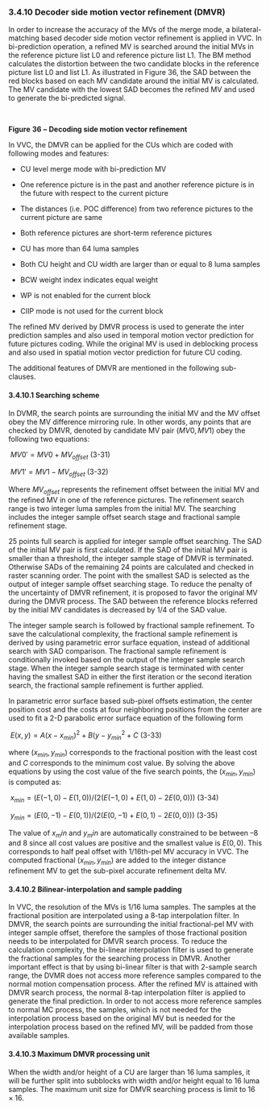 ### 3.4.10    Decoder side motion vector refinement (DMVR)

In order to increase the accuracy of the MVs of the merge mode, a bilateral-matching based decoder side motion vector refinement is applied in VVC. In bi-prediction operation, a refined MV is searched around the initial MVs in the reference picture list L0 and reference picture list L1. The BM method calculates the distortion between the two candidate blocks in the reference picture list L0 and list L1. As illustrated in Figure 36, the SAD between the red blocks based on each MV candidate around the initial MV is calculated. The MV candidate with the lowest SAD becomes the refined MV and used to generate the bi-predicted signal.

​                               

**Figure** **36** **–** **Decoding side motion vector refinement**

In VVC, the DMVR can be applied for the CUs which are coded with following modes and features:

* CU level merge mode with bi-prediction MV

* One reference picture is in the past and another reference picture is in the future with respect to the current picture

* The distances (i.e. POC difference) from two reference pictures to the current picture are same

* Both reference pictures are short-term reference pictures

* CU has more than $64$ luma samples

* Both CU height and CU width are larger than or equal to $8$ luma samples

* BCW weight index indicates equal weight

* WP is not enabled for the current block

* CIIP mode is not used for the current block

The refined MV derived by DMVR process is used to generate the inter prediction samples and also used in temporal motion vector prediction for future pictures coding. While the original MV is used in deblocking process and also used in spatial motion vector prediction for future CU coding.

The additional features of DMVR are mentioned in the following sub-clauses.

#### 3.4.10.1 Searching scheme

In DVMR, the search points are surrounding the initial MV and the MV offset obey the MV difference mirroring rule. In other words, any points that are checked by DMVR, denoted by candidate MV pair ($MV0, MV1$) obey the following two equations:

​                                                 $MV0'=MV0+MV_{offset}$                                                               (3-31)

​                                                 $MV1' = MV1 - MV_{offset}$                                                               (3-32)

Where $MV_{offset}$ represents the refinement offset between the initial MV and the refined MV in one of the reference pictures. The refinement search range is two integer luma samples from the initial MV. The searching includes the integer sample offset search stage and fractional sample refinement stage.

$25$ points full search is applied for integer sample offset searching. The SAD of the initial MV pair is first calculated. If the SAD of the initial MV pair is smaller than a threshold, the integer sample stage of DMVR is terminated. Otherwise SADs of the remaining $24$ points are calculated and checked in raster scanning order. The point with the smallest SAD is selected as the output of integer sample offset searching stage. To reduce the penalty of the uncertainty of DMVR refinement, it is proposed to favor the original MV during the DMVR process. The SAD between the reference blocks referred by the initial MV candidates is decreased by $1/4$ of the SAD value.

The integer sample search is followed by fractional sample refinement. To save the calculational complexity, the fractional sample refinement is derived by using parametric error surface equation, instead of additional search with SAD comparison. The fractional sample refinement is conditionally invoked based on the output of the integer sample search stage. When the integer sample search stage is terminated with center having the smallest SAD in either the first iteration or the second iteration search, the fractional sample refinement is further applied.

In parametric error surface based sub-pixel offsets estimation, the center position cost and the costs at four neighboring positions from the center are used to fit a 2-D parabolic error surface equation of the following form

​                                             $E(x, y) = A(x-x_{min})^2 + B (y-y_{min}^2 +C$                                       (3-33)

where $(x_{min}, y_{min})$  corresponds to the fractional position with the least cost and $C$ corresponds to the minimum cost value. By solving the above equations by using the cost value of the five search points, the $(x_{min}, y_{min})$ is computed as:

​                        $x_{min} = \Big(E(-1, 0) -E(1, 0)\Big) / \Big( 2 \big(E(-1, 0) + E(1, 0) - 2E(0, 0) \big) \Big)$                 (3-34)

​                        $y_{min} = \Big(E(0, -1) -E(0, 1)\Big) / \Big( 2 \big(E(0, -1) + E(0, 1) - 2E(0, 0) \big) \Big)$                 (3-35)

The value of $x_min$ and $y_min$ are automatically constrained to be between $–8$ and $8$ since all cost values are positive and the smallest value is $E(0, 0)$. This corresponds to half peal offset with $1/16$th-pel MV accuracy in VVC. The computed fractional $(x_{min}, y_{min})$ are added to the integer distance refinement MV to get the sub-pixel accurate refinement delta MV.

#### 3.4.10.2 Bilinear-interpolation and sample padding

In VVC, the resolution of the MVs is $1/16$ luma samples. The samples at the fractional position are interpolated using a 8-tap interpolation filter. In DMVR, the search points are surrounding the initial fractional-pel MV with integer sample offset, therefore the samples of those fractional position needs to be interpolated for DMVR search process. To reduce the calculation complexity, the bi-linear interpolation filter is used to generate the fractional samples for the searching process in DMVR. Another important effect is that by using bi-linear filter is that with $2$-sample search range, the DVMR does not access more reference samples compared to the normal motion compensation process. After the refined MV is attained with DMVR search process, the normal $8$-tap interpolation filter is applied to generate the final prediction. In order to not access more reference samples to normal MC process, the samples, which is not needed for the interpolation process based on the original MV but is needed for the interpolation process based on the refined MV, will be padded from those available samples.

#### 3.4.10.3 Maximum DMVR processing unit

When the width and/or height of a CU are larger than $16$ luma samples, it will be further split into subblocks with width and/or height equal to $16$ luma samples. The maximum unit size for DMVR searching process is limit to $16 \times 16$.